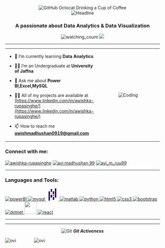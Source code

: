 
<div align=center>
        <img src="https://raw.githubusercontent.com/7oSkaaa/7oSkaaa/main/Images/about_me.gif" alt="GitHub Octocat Drinking a Cup of Coffee" height="200">
    </div>
    <div align=center>
        <img src="https://readme-typing-svg.herokuapp.com?color=%236FDA44&size=32&center=true&vCenter=true&width=600&height=50&lines=Hi+there+I'm+Awishka+%F0%9F%91%8B;Information+Technology+Student;Problem+Solver;Data+Analyst;" alt="Headline" />
    </div>
<h3 align="center">A passionate about Data Analytics & Data Visualization</h3>

<p align="center">
  <img src="https://komarev.com/ghpvc/?username=rupasinghe99&color=blue" alt="watching_count" />
  <img src="https://img.shields.io/badge/Languages-English%20%26%20Sinhala-brightgreen" />
</p>

---

<table align="center">
<tr border="none">
<td width="50%" align="left">
  
- 🌱 I’m currently learning **Data Analytics**

- 🧑‍🎓 I’m an Undergraduate at **University of Jaffna**

- 💬 Ask me about **Power BI,Excel,MySQL**

- 👨‍💻 All of my projects are available at [https://www.linkedin.com/in/awishka-rupasinghe/](https://www.linkedin.com/in/awishka-rupasinghe/)

- 📫 How to reach me **awishmadhushan0919@gmail.com**

</td>
   <td width="50%" align="center">
     <img align="center" alt="Coding" width="450" src="https://repository-images.githubusercontent.com/588181932/e36ec678-7984-4cdd-8e4c-a3932772ff8e">
   </td>
</tr>
</table>

<h3 align="left">Connect with me:</h3>
<p align="left">
<a href="https://linkedin.com/in/awishka-rupasinghe" target="blank"><img align="center" src="https://github.com/Scar1109/skill-icons/blob/main/icons/LinkedIn.svg" alt="awishka-rupasinghe" height="40" width="40" /></a>
<a href="https://fb.com/avi.madhushan.99" target="blank"><img align="center" src="https://raw.githubusercontent.com/rahuldkjain/github-profile-readme-generator/master/src/images/icons/Social/facebook.svg" alt="avi.madhushan.99" height="40" width="40" /></a>
<a href="https://instagram.com/avi_m_ruu99" target="blank"><img align="center" src="https://github.com/Scar1109/skill-icons/blob/main/icons/Instagram.svg" alt="avi_m_ruu99" height="40" width="40" /></a>
</p>

---

<h3 align="left">Languages and Tools:</h3>
<p align="left"> 
  <a href="https://www.microsoft.com/en-us/power-platform/products/power-bi/desktop" target="_blank" rel="noreferrer"> <img src="https://1000logos.net/wp-content/uploads/2022/08/Microsoft-Power-BI-Logo.png" alt="powerBI" width="60" height="40"/> </a> 
  <a href="https://www.mysql.com/" target="_blank" rel="noreferrer"> <img src="https://github.com/Scar1109/skill-icons/blob/main/icons/MySQL-Light.svg" alt="mysql" width="40" height="40"/> </a> 
  <a href="https://pandas.pydata.org/" target="_blank" rel="noreferrer"> <img src="https://raw.githubusercontent.com/devicons/devicon/2ae2a900d2f041da66e950e4d48052658d850630/icons/pandas/pandas-original.svg" width="40" height="40"/> </a> 
  <a href="https://www.mathworks.com/" target="_blank" rel="noreferrer"> <img src="https://github.com/Scar1109/skill-icons/blob/main/icons/Matlab-Light.svg" alt="matlab" width="40" height="40"/> </a>       
  <a href="https://www.python.org" target="_blank" rel="noreferrer"> <img src="https://github.com/Scar1109/skill-icons/blob/main/icons/Python-Light.svg" alt="python" width="40" height="40"/> </a>
  <a href="https://www.w3.org/html/" target="_blank" rel="noreferrer"> <img src="https://github.com/Scar1109/skill-icons/blob/main/icons/Github-Light.svg" alt="html5" width="40" height="40"/> </a> 
  <a href="https://www.w3schools.com/css/" target="_blank" rel="noreferrer"> <img src="https://github.com/Scar1109/skill-icons/blob/main/icons/CSS.svg" alt="css3" width="40" height="40"/> </a> 
  <a href="https://getbootstrap.com" target="_blank" rel="noreferrer"> <img src="https://github.com/Scar1109/skill-icons/blob/main/icons/Bootstrap.svg" alt="bootstrap" width="40" height="40"/> </a> 
  <a href="https://dotnet.microsoft.com/" target="_blank" rel="noreferrer"> <img src="https://github.com/Scar1109/skill-icons/blob/main/icons/DotNet.svg" alt="dotnet" width="40" height="40"/> </a> 
  <a href="https://www.figma.com/" target="_blank" rel="noreferrer"> <img src="https://github.com/Scar1109/skill-icons/blob/main/icons/Figma-Light.svg" width="40" height="40"/> </a> 
  <a href="https://reactjs.org/" target="_blank" rel="noreferrer"> <img src="https://github.com/Scar1109/skill-icons/blob/main/icons/React-Light.svg" alt="react" width="40" height="40"/> </a> 
  
</p>

---

<hr>
<p align="center">
 <img src="https://media.giphy.com/media/W5eoZHPpUx9sapR0eu/giphy.gif" width="30px" alt="Git"/>&nbsp;<i><b>Git Activeness</b></i></p>
 
<p><img align="left" src="https://github-readme-stats.vercel.app/api/top-langs?username=rupasinghe99&show_icons=true&locale=en&layout=compact&theme=dark&hide_border=false&no-bg=true&no-frame=true" alt="ovi" /></p>
<p>&nbsp;<img align="right" src="https://github-readme-stats.vercel.app/api?username=rupasinghe99&show_icons=true&locale=en&theme=dark&hide_border=false&no-bg=true&no-frame=true" alt="ovi" width="410" /></p>
<br><br><br><br><br>



